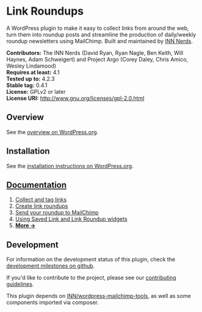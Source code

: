 # Link Roundups

A WordPress plugin to make it easy to collect links from around the web, turn them into roundup posts and streamline the production of daily/weekly roundup newsletters using MailChimp. Built and maintained by [INN Nerds](http://nerds.inn.org).

**Contributors:** The INN Nerds (David Ryan, Ryan Nagle, Ben Keith, Will Haynes, Adam Schweigert) and Project Argo (Corey Daley, Chris Amico, Wesley Lindamood)  
**Requires at least:** 4.1  
**Tested up to:** 4.2.3  
**Stable tag:** 0.4.1  
**License:** GPLv2 or later  
**License URI:** http://www.gnu.org/licenses/gpl-2.0.html

## Overview

See the [overview on WordPress.org](https://wordpress.org/plugins/link-roundups/).

## Installation

See the [installation instructions on WordPress.org](https://wordpress.org/plugins/link-roundups/#installation).

## [Documentation](docs/readme.md)

1. [Collect and tag links](docs/saved-links.md)
2. [Create link roundups](docs/link-roundups.md)
3. [Send your roundup to MailChimp](docs/mailchimp.md)
4. [Using Saved Link and Link Roundup widgets](docs/widgets.md)
5. [__More →__](docs/readme.md)

## Development

For information on the development status of this plugin, check the [development milestones on github](https://github.com/INN/link-roundups/milestones).

If you'd like to contribute to the project, please see our [contributing guidelines](contributing.md).

This plugin depends on [INN/wordpress-mailchimp-tools](https://github.com/INN/wordpress-mailchimp-tools), as well as some components imported via composer. 
